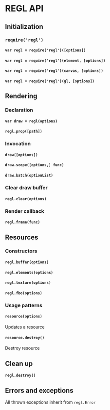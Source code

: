 # REGL API

## Initialization

### `require('regl')`

#### `var regl = require('regl')([options])`

#### `var regl = require('regl')(element, [options])`

#### `var regl = require('regl')(canvas, [options])`

#### `var regl = require('regl')(gl, [options])`

## Rendering

### Declaration

#### `var draw = regl(options)`

#### `regl.prop([path])`

### Invocation

#### `draw([options])`

#### `draw.scope([options,] func)`

#### `draw.batch(optionList)`

### Clear draw buffer

#### `regl.clear(options)`

### Render callback

#### `regl.frame(func)`

## Resources

### Constructors

#### `regl.buffer(options)`

#### `regl.elements(options)`

#### `regl.texture(options)`

#### `regl.fbo(options)`

### Usage patterns

#### `resource(options)`
Updates a resource

#### `resource.destroy()`
Destroy resource

## Clean up

#### `regl.destroy()`

## Errors and exceptions

All thrown exceptions inherit from `regl.Error`
